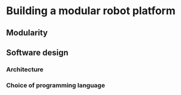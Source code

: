 # Building a modular robot platform

## Modularity

## Software design

### Architecture

### Choice of programming language
